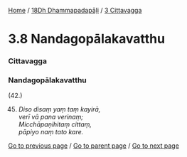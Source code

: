 
[Home](/) / [18Dh Dhammapadapāḷi](/tipitaka/18Dh.md) / [3 Cittavagga](/tipitaka/18Dh/3.md)

# 3.8 Nandagopālakavatthu

### Cittavagga

### Nandagopālakavatthu

(42.)

45. _Diso disaṃ yaṃ taṃ kayirā,_  
_verī vā pana verinaṃ;_  
_Micchāpaṇihitaṃ cittaṃ,_  
_pāpiyo naṃ tato kare._  


[Go to previous page](/tipitaka/18Dh/3/3.7.md) / [Go to parent page](/tipitaka/18Dh/3.md) / [Go to next page](/tipitaka/18Dh/3/3.9.md)


